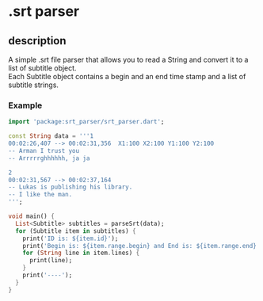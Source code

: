 # .srt parser

## description
A simple .srt file parser that allows you to read a String and convert it to a list of subtitle object.  
Each Subtitle object contains a begin and an end time stamp and a list of subtitle strings. 

### Example 

```dart
import 'package:srt_parser/srt_parser.dart';

const String data = '''1
00:02:26,407 --> 00:02:31,356  X1:100 X2:100 Y1:100 Y2:100
-- Arman I trust you
-- Arrrrrghhhhhh, ja ja 

2
00:02:31,567 --> 00:02:37,164 
-- Lukas is publishing his library.
-- I like the man.
''';

void main() {
  List<Subtitle> subtitles = parseSrt(data);
  for (Subtitle item in subtitles) {
    print('ID is: ${item.id}');
    print('Begin is: ${item.range.begin} and End is: ${item.range.end}');
    for (String line in item.lines) {
      print(line);
    }
    print('----');
  }
}

```